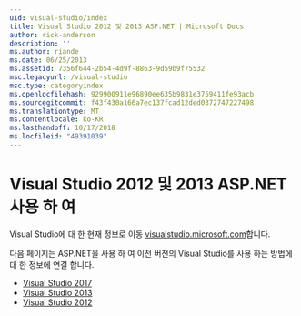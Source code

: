 ```yaml
---
uid: visual-studio/index
title: Visual Studio 2012 및 2013 ASP.NET | Microsoft Docs
author: rick-anderson
description: ''
ms.author: riande
ms.date: 06/25/2013
ms.assetid: 7356f644-2b54-4d9f-8863-9d59b9f75532
msc.legacyurl: /visual-studio
msc.type: categoryindex
ms.openlocfilehash: 929900911e96890ee635b9831e3759411fe93acb
ms.sourcegitcommit: f43f430a166a7ec137fcad12ded0372747227498
ms.translationtype: MT
ms.contentlocale: ko-KR
ms.lasthandoff: 10/17/2018
ms.locfileid: "49391039"
---
```

# <a name="visual-studio-2012-and-2013-with-aspnet"></a>Visual Studio 2012 및 2013 ASP.NET 사용 하 여

Visual Studio에 대 한 현재 정보로 이동 [visualstudio.microsoft.com](https://visualstudio.microsoft.com)합니다.

다음 페이지는 ASP.NET을 사용 하 여 이전 버전의 Visual Studio를 사용 하는 방법에 대 한 정보에 연결 합니다.

- [Visual Studio 2017](overview/2017/index.md)
- [Visual Studio 2013](overview/2013/index.md)
- [Visual Studio 2012](overview/2012/index.md)
